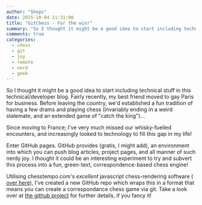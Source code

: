 ```yaml
---
author: "Sheps"
date: 2015-10-04 11:31:00
title: "GitChess - For the win!"
summary: "So I thought it might be a good idea to start including technical stuff in this technical/developer blog. Fairly recently, my best friend moved to gay Paris for business."
comments: true
categories:
  - chess
  - git
  - joy
  - remote
  - nerd
  - geek
---
```


So I thought it might be a good idea to start including technical stuff in this technical/developer blog. Fairly recently, my best friend moved to gay Paris for business. Before leaving the country, we'd established a fun tradition of having a few drams and playing chess (invariably ending in a weird stalemate, and an extended game of "catch the king")...

Since moving to France; I've very much missed our whisky-fuelled encounters, and increasingly looked to technology to fill this
gap in my life!

Enter GitHub pages. GitHub provides (gratis, I might add), an environment into which you can push blog articles, project pages,
and all manner of such nerdy joy. I thought it could be an interesting experiment to try and subvert this process into a fun,
green-text, correspondence-based chess engine!

Utilising chesstempo.com's _excellent_ javascript chess-rendering software (<a href="http://chesstempo.com/pgn-viewer.html"> over here</a>),
I've created a new GitHub repo which wraps this in a format that means you can create a correspondance chess game via git. Take
a look over at <a href="https://github.com/thesheps/chess">the github project</a> for further details, if you fancy it!
